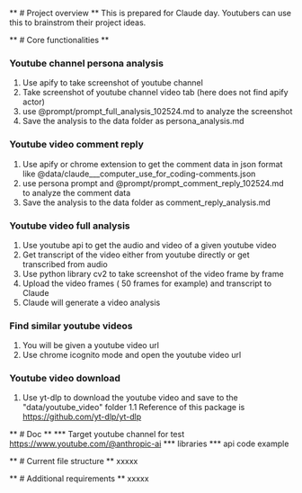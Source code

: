 ** # Project overview **
This is prepared for Claude day. Youtubers can use this to brainstrom their project ideas.


** # Core functionalities **
### Youtube channel persona analysis
1. Use apify to take screenshot of youtube channel
2. Take screenshot of youtube channel video tab (here does not find apify actor)
3. use @prompt/prompt_full_analysis_102524.md to analyze the screenshot
4. Save the analysis to the data folder as persona_analysis.md

### Youtube video comment reply
1. Use apify or chrome extension to get the comment data in json format like @data/claude___computer_use_for_coding-comments.json
2. use persona prompt and @prompt/prompt_comment_reply_102524.md to analyze the comment data
3. Save the analysis to the data folder as comment_reply_analysis.md

### Youtube video full analysis
1. Use youtube api to get the audio and video of a given youtube video
2. Get transcript of the video either from youtube directly or get transcribed from audio
3. Use python library cv2 to take screenshot of the video frame by frame
4. Upload the video frames ( 50 frames for example) and transcript to Claude
5. Claude will generate a video analysis

### Find similar youtube videos
1. You will be given a youtube video url
2. Use chrome icognito mode and open the youtube video url


### Youtube video download
1. Use yt-dlp to download the youtube video and save to the "data/youtube_video" folder
1.1 Reference of this package is https://github.com/yt-dlp/yt-dlp



** # Doc **
*** Target youtube channel for test
https://www.youtube.com/@anthropic-ai
*** libraries
*** api code example

** # Current file structure **
xxxxx

** # Additional requirements **
xxxxx